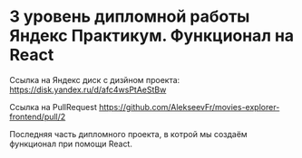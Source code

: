 # 3 уровень дипломной работы Яндекс Практикум. Функционал на React

Ссылка на Яндекс диск с дизйном проекта: https://disk.yandex.ru/d/afc4wsPtAeStBw

Ссылка на PullRequest https://github.com/AlekseevFr/movies-explorer-frontend/pull/2

Последняя часть дипломного проекта, в котрой мы создаём функционал при помощи React. 
